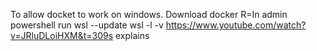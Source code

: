 To allow docket to work on windows.
Download docker
R=In admin powershell run wsl --update
wsl -l -v
https://www.youtube.com/watch?v=JRluDLoiHXM&t=309s explains
